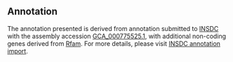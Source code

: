 

Annotation
----------

The annotation presented is derived from annotation submitted to
[INSDC](http://www.insdc.org) with the assembly accession
[GCA\_000775525.1](http://www.ebi.ac.uk/ena/data/view/GCA_000775525.1),
with additional non-coding genes derived from
[Rfam](http://rfam.xfam.org/). For more details, please visit [INSDC
annotation
import](http://ensemblgenomes.org/info/data/insdc_annotation).
